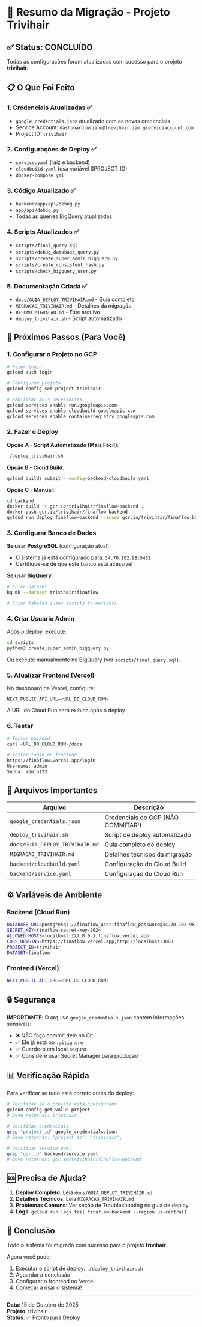 # 🚀 Resumo da Migração - Projeto Trivihair

## ✅ Status: CONCLUÍDO

Todas as configurações foram atualizadas com sucesso para o projeto **trivihair**.

## 📋 O Que Foi Feito

### 1. Credenciais Atualizadas ✅
- `google_credentials.json` atualizado com as novas credenciais
- Service Account: `dashboardluciano@trivihair.iam.gserviceaccount.com`
- Project ID: `trivihair`

### 2. Configurações de Deploy ✅
- `service.yaml` (raiz e backend)
- `cloudbuild.yaml` (usa variável $PROJECT_ID)
- `docker-compose.yml`

### 3. Código Atualizado ✅
- `backend/app/api/debug.py`
- `app/api/debug.py`
- Todas as queries BigQuery atualizadas

### 4. Scripts Atualizados ✅
- `scripts/final_query.sql`
- `scripts/debug_database_query.py`
- `scripts/create_super_admin_bigquery.py`
- `scripts/create_consistent_hash.py`
- `scripts/check_bigquery_user.py`

### 5. Documentação Criada ✅
- `docs/GUIA_DEPLOY_TRIVIHAIR.md` - Guia completo
- `MIGRACAO_TRIVIHAIR.md` - Detalhes da migração
- `RESUMO_MIGRACAO.md` - Este arquivo
- `deploy_trivihair.sh` - Script automatizado

## 🎯 Próximos Passos (Para Você)

### 1. Configurar o Projeto no GCP

```bash
# Fazer login
gcloud auth login

# Configurar projeto
gcloud config set project trivihair

# Habilitar APIs necessárias
gcloud services enable run.googleapis.com
gcloud services enable cloudbuild.googleapis.com
gcloud services enable containerregistry.googleapis.com
```

### 2. Fazer o Deploy

**Opção A - Script Automatizado (Mais Fácil)**:
```bash
./deploy_trivihair.sh
```

**Opção B - Cloud Build**:
```bash
gcloud builds submit --config=backend/cloudbuild.yaml
```

**Opção C - Manual**:
```bash
cd backend
docker build -t gcr.io/trivihair/finaflow-backend .
docker push gcr.io/trivihair/finaflow-backend
gcloud run deploy finaflow-backend --image gcr.io/trivihair/finaflow-backend --region us-central1
```

### 3. Configurar Banco de Dados

**Se usar PostgreSQL** (configuração atual):
- O sistema já está configurado para: `34.70.102.98:5432`
- Certifique-se de que este banco está acessível

**Se usar BigQuery**:
```bash
# Criar dataset
bq mk --dataset trivihair:finaflow

# Criar tabelas (usar scripts fornecidos)
```

### 4. Criar Usuário Admin

Após o deploy, execute:
```bash
cd scripts
python3 create_super_admin_bigquery.py
```

Ou execute manualmente no BigQuery (ver `scripts/final_query.sql`).

### 5. Atualizar Frontend (Vercel)

No dashboard da Vercel, configure:
```
NEXT_PUBLIC_API_URL=<URL_DO_CLOUD_RUN>
```

A URL do Cloud Run será exibida após o deploy.

### 6. Testar

```bash
# Testar backend
curl <URL_DO_CLOUD_RUN>/docs

# Testar login no frontend
https://finaflow.vercel.app/login
Username: admin
Senha: admin123
```

## 📁 Arquivos Importantes

| Arquivo | Descrição |
|---------|-----------|
| `google_credentials.json` | Credenciais do GCP (NÃO COMMITAR!) |
| `deploy_trivihair.sh` | Script de deploy automatizado |
| `docs/GUIA_DEPLOY_TRIVIHAIR.md` | Guia completo de deploy |
| `MIGRACAO_TRIVIHAIR.md` | Detalhes técnicos da migração |
| `backend/cloudbuild.yaml` | Configuração do Cloud Build |
| `backend/service.yaml` | Configuração do Cloud Run |

## ⚙️ Variáveis de Ambiente

### Backend (Cloud Run)
```bash
DATABASE_URL=postgresql://finaflow_user:finaflow_password@34.70.102.98:5432/finaflow_db
SECRET_KEY=finaflow-secret-key-2024
ALLOWED_HOSTS=localhost,127.0.0.1,finaflow.vercel.app
CORS_ORIGINS=https://finaflow.vercel.app,http://localhost:3000
PROJECT_ID=trivihair
DATASET=finaflow
```

### Frontend (Vercel)
```bash
NEXT_PUBLIC_API_URL=<URL_DO_CLOUD_RUN>
```

## 🔒 Segurança

**IMPORTANTE**: O arquivo `google_credentials.json` contém informações sensíveis:
- ❌ NÃO faça commit dele no Git
- ✅ Ele já está no `.gitignore`
- ✅ Guarde-o em local seguro
- ✅ Considere usar Secret Manager para produção

## 📊 Verificação Rápida

Para verificar se tudo está correto antes do deploy:

```bash
# Verificar se o projeto está configurado
gcloud config get-value project
# Deve retornar: trivihair

# Verificar credenciais
grep "project_id" google_credentials.json
# Deve retornar: "project_id": "trivihair",

# Verificar service.yaml
grep "gcr.io" backend/service.yaml
# Deve retornar: gcr.io/trivihair/finaflow-backend
```

## 🆘 Precisa de Ajuda?

1. **Deploy Completo**: Leia `docs/GUIA_DEPLOY_TRIVIHAIR.md`
2. **Detalhes Técnicos**: Leia `MIGRACAO_TRIVIHAIR.md`
3. **Problemas Comuns**: Ver seção de Troubleshooting no guia de deploy
4. **Logs**: `gcloud run logs tail finaflow-backend --region us-central1`

## 🎉 Conclusão

Todo o sistema foi migrado com sucesso para o projeto **trivihair**. 

Agora você pode:
1. Executar o script de deploy: `./deploy_trivihair.sh`
2. Aguardar a conclusão
3. Configurar o frontend no Vercel
4. Começar a usar o sistema!

---

**Data**: 15 de Outubro de 2025  
**Projeto**: trivihair  
**Status**: ✅ Pronto para Deploy


